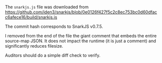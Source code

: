 The `snarkjs.js` file was downloaded from https://github.com/iden3/snarkjs/blob/0e0126f427f5c2c8ec753bc0d60dfacc6afece16/build/snarkjs.js

The commit hash corresponds to SnarkJS v0.7.5.

I removed from the end of the file the giant comment that embeds the entire source-map JSON. It does not impact the runtime (it is just a comment) and significantly reduces filesize.

Auditors should do a simple diff check to verify.